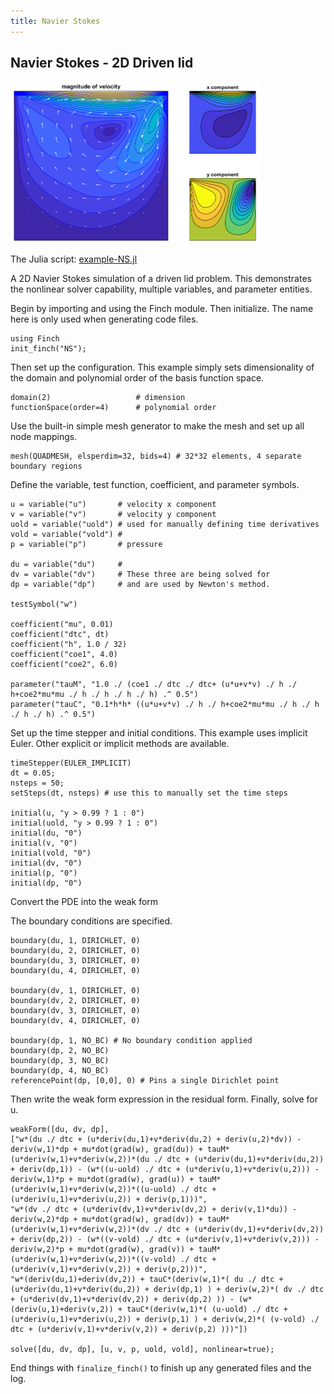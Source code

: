 ```yaml
---
title: Navier Stokes
---
```


## Navier Stokes - 2D Driven lid

<img src="images/nsplot.png" alt="NS" width="400">

The Julia script: <a href="https://github.com/paralab/finch/blob/master/finch/examples/example-NS.jl">example-NS.jl</a>

A 2D Navier Stokes simulation of a driven lid problem. This demonstrates the nonlinear solver capability, multiple variables, and parameter entities.

Begin by importing and using the Finch module. Then initialize. The name here is only used when generating code files.
```
using Finch
init_finch("NS");
```
Then set up the configuration. This example simply sets dimensionality of the domain and polynomial order of the basis function space.
```
domain(2)                  	# dimension
functionSpace(order=4) 		# polynomial order
```
Use the built-in simple mesh generator to make the mesh and set up all node mappings.
```
mesh(QUADMESH, elsperdim=32, bids=4) # 32*32 elements, 4 separate boundary regions
```
Define the variable, test function, coefficient, and parameter symbols.
```
u = variable("u") 		# velocity x component
v = variable("v") 		# velocity y component
uold = variable("uold") # used for manually defining time derivatives
vold = variable("vold") #
p = variable("p") 		# pressure

du = variable("du") 	#
dv = variable("dv") 	# These three are being solved for
dp = variable("dp") 	# and are used by Newton's method.

testSymbol("w")

coefficient("mu", 0.01)
coefficient("dtc", dt)
coefficient("h", 1.0 / 32)
coefficient("coe1", 4.0)
coefficient("coe2", 6.0)

parameter("tauM", "1.0 ./ (coe1 ./ dtc ./ dtc+ (u*u+v*v) ./ h ./ h+coe2*mu*mu ./ h ./ h ./ h ./ h) .^ 0.5")
parameter("tauC", "0.1*h*h* ((u*u+v*v) ./ h ./ h+coe2*mu*mu ./ h ./ h ./ h ./ h) .^ 0.5")
```
Set up the time stepper and initial conditions. This example uses implicit Euler. Other explicit or implicit methods are available.
```
timeStepper(EULER_IMPLICIT)
dt = 0.05;
nsteps = 50;
setSteps(dt, nsteps) # use this to manually set the time steps

initial(u, "y > 0.99 ? 1 : 0")
initial(uold, "y > 0.99 ? 1 : 0")
initial(du, "0")
initial(v, "0")
initial(vold, "0")
initial(dv, "0")
initial(p, "0")
initial(dp, "0")
```
Convert the PDE
into the weak form

The boundary conditions are specified.
```
boundary(du, 1, DIRICHLET, 0)
boundary(du, 2, DIRICHLET, 0)
boundary(du, 3, DIRICHLET, 0)
boundary(du, 4, DIRICHLET, 0)

boundary(dv, 1, DIRICHLET, 0)
boundary(dv, 2, DIRICHLET, 0)
boundary(dv, 3, DIRICHLET, 0)
boundary(dv, 4, DIRICHLET, 0)

boundary(dp, 1, NO_BC) # No boundary condition applied
boundary(dp, 2, NO_BC)
boundary(dp, 3, NO_BC)
boundary(dp, 4, NO_BC)
referencePoint(dp, [0,0], 0) # Pins a single Dirichlet point
```
Then write the weak form expression in the residual form. Finally, solve for u.
```
weakForm([du, dv, dp], 
["w*(du ./ dtc + (u*deriv(du,1)+v*deriv(du,2) + deriv(u,2)*dv)) - deriv(w,1)*dp + mu*dot(grad(w), grad(du)) + tauM*(u*deriv(w,1)+v*deriv(w,2))*(du ./ dtc + (u*deriv(du,1)+v*deriv(du,2)) + deriv(dp,1)) - (w*((u-uold) ./ dtc + (u*deriv(u,1)+v*deriv(u,2))) - deriv(w,1)*p + mu*dot(grad(w), grad(u)) + tauM*(u*deriv(w,1)+v*deriv(w,2))*((u-uold) ./ dtc + (u*deriv(u,1)+v*deriv(u,2)) + deriv(p,1)))", 
"w*(dv ./ dtc + (u*deriv(dv,1)+v*deriv(dv,2) + deriv(v,1)*du)) - deriv(w,2)*dp + mu*dot(grad(w), grad(dv)) + tauM*(u*deriv(w,1)+v*deriv(w,2))*(dv ./ dtc + (u*deriv(dv,1)+v*deriv(dv,2)) + deriv(dp,2)) - (w*((v-vold) ./ dtc + (u*deriv(v,1)+v*deriv(v,2))) - deriv(w,2)*p + mu*dot(grad(w), grad(v)) + tauM*(u*deriv(w,1)+v*deriv(w,2))*((v-vold) ./ dtc + (u*deriv(v,1)+v*deriv(v,2)) + deriv(p,2)))", 
"w*(deriv(du,1)+deriv(dv,2)) + tauC*(deriv(w,1)*( du ./ dtc + (u*deriv(du,1)+v*deriv(du,2)) + deriv(dp,1) ) + deriv(w,2)*( dv ./ dtc + (u*deriv(dv,1)+v*deriv(dv,2)) + deriv(dp,2) )) - (w*(deriv(u,1)+deriv(v,2)) + tauC*(deriv(w,1)*( (u-uold) ./ dtc + (u*deriv(u,1)+v*deriv(u,2)) + deriv(p,1) ) + deriv(w,2)*( (v-vold) ./ dtc + (u*deriv(v,1)+v*deriv(v,2)) + deriv(p,2) )))"])

solve([du, dv, dp], [u, v, p, uold, vold], nonlinear=true);
```
End things with `finalize_finch()` to finish up any generated files and the log.